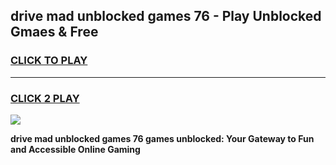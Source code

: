 
## drive mad unblocked games 76 - Play Unblocked Gmaes & Free
<h3>
<a href="https://news.freeplayer.one?title=drive_mad_unblocked_games_76&ref=23F">CLICK TO PLAY</a></h3>
<hr>

<h3>
<a href="https://news.freeplayer.one?title=drive_mad_unblocked_games_76&ref=23F">CLICK 2 PLAY</a>
  
</h3>

<a href="https://news.freeplayer.one?title=drive_mad_unblocked_games_76&ref=23F/"><img src="https://clearcache.store/games.png"></a>


**drive mad unblocked games 76 games unblocked: Your Gateway to Fun and Accessible Online Gaming**

